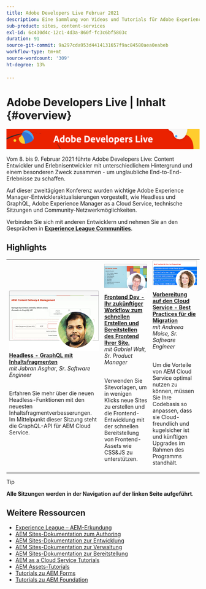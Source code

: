 ```yaml
---
title: Adobe Developers Live Februar 2021
description: Eine Sammlung von Videos und Tutorials für Adobe Experience Manager Sites, die im Rahmen des Adobe Developers Live Content-Ereignisses bereitgestellt werden.
sub-product: sites, content-services
exl-id: 6c430d4c-12c1-4d3a-860f-fc3c6bf5803c
duration: 91
source-git-commit: 9a297cda953d4414131657f9ac84580aea0eabeb
workflow-type: tm+mt
source-wordcount: '309'
ht-degree: 13%

---
```


# Adobe Developers Live | Inhalt {#overview}

<img alt="Adobe Developers Live" src="/help/adobe-developers-live/assets/adl.png" />

Vom 8. bis 9. Februar 2021 führte Adobe Developers Live: Content Entwickler und Erlebnisentwickler mit unterschiedlichem Hintergrund und einem besonderen Zweck zusammen - um unglaubliche End-to-End-Erlebnisse zu schaffen.

Auf dieser zweitägigen Konferenz wurden wichtige Adobe Experience Manager-Entwickleraktualisierungen vorgestellt, wie Headless und GraphQL, Adobe Experience Manager as a Cloud Service, technische Sitzungen und Community-Netzwerkmöglichkeiten.

Verbinden Sie sich mit anderen Entwicklern und nehmen Sie an den Gesprächen in **[Experience League Communities](https://adobe.ly/36Yd3v6)**.

## Highlights

<table>
  <tr>
   <td>
      <a href="headless-graphql-content-fragments.md">
      <img alt="Headless - GraphQL mit Inhaltsfragmenten" src="/help/adobe-developers-live/assets/jabran.png"/>
      </a>
      <div>
         <a href="headless-graphql-content-fragments.md"><strong>Headless - GraphQL mit Inhaltsfragmenten</strong></a>         
         <br/><em>mit Jabran Asghar, Sr. Software Engineer</em>
      </div>
      <p>
        <br/>
         Erfahren Sie mehr über die neuen Headless-Funktionen mit den neuesten Inhaltsfragmentverbesserungen. Im Mittelpunkt dieser Sitzung steht die GraphQL-API für AEM Cloud Service.
      </p>
     </td>   
     <td>
      <a href="rapid-frontend-devlopment.md">
      <img alt="Frontend Dev - Ihr zukünftiger Workflow zum schnellen Erstellen und Bereitstellen des Frontend Ihrer Site." src="/help/adobe-developers-live/assets/gabriel.png"/>
      </a>
      <div>
         <a href="rapid-frontend-devlopment.md"><strong>Frontend Dev - Ihr zukünftiger Workflow zum schnellen Erstellen und Bereitstellen des Frontend Ihrer Site.</strong></a>
         <br/><em>mit Gabriel Walt, Sr. Product Manager</em>
      </div>
      <p>
        <br/>
         Verwenden Sie Sitevorlagen, um in wenigen Klicks neue Sites zu erstellen und die Frontend-Entwicklung mit der schnellen Bereitstellung von Frontend-Assets wie CSS&amp;JS zu unterstützen.
      </p>
   </td>
   </td>
     <td>
      <a href="get-ready-aem-cloud.md">
      <img alt="Vorbereitung auf den Cloud Service - Best Practices für die Migration" src="/help/adobe-developers-live/assets/andreea.png"/>
      </a>
      <div>
         <a href="get-ready-aem-cloud.md"><strong>Vorbereitung auf den Cloud Service - Best Practices für die Migration</strong></a>
         <br/><em>mit Andreea Moise, Sr. Software Engineer</em>
      </div>
      <p>
        <br/>
         Um die Vorteile von AEM Cloud Service optimal nutzen zu können, müssen Sie Ihre Codebasis so anpassen, dass sie Cloud-freundlich und kugelsicher ist und künftigen Upgrades im Rahmen des Programms standhält.
      </p>
   </td>
  </tr>
</table>

>[!TIP]
>
>**Alle Sitzungen werden in der Navigation auf der linken Seite aufgeführt**.

## Weitere Ressourcen

* [Experience League – AEM-Erkundung](https://experienceleague.adobe.com/?lang=de#recommended/solutions/experience-manager)
* [AEM Sites-Dokumentation zum Authoring](https://experienceleague.adobe.com/docs/experience-manager-65/authoring/home.html?lang=de)
* [AEM Sites-Dokumentation zur Entwicklung](https://experienceleague.adobe.com/docs/experience-manager-65/developing/home.html?lang=de)
* [AEM Sites-Dokumentation zur Verwaltung](https://experienceleague.adobe.com/docs/experience-manager-65/administering/home.html?lang=de)
* [AEM Sites-Dokumentation zur Bereitstellung](https://experienceleague.adobe.com/docs/experience-manager-65/deploying/home.html?lang=de)
* [AEM as a Cloud Service Tutorials](https://experienceleague.adobe.com/docs/experience-manager-learn/cloud-service/overview.html?lang=de)
* [AEM Assets-Tutorials](https://experienceleague.adobe.com/docs/experience-manager-learn/assets/overview.html?lang=de)
* [Tutorials zu AEM Forms](https://experienceleague.adobe.com/docs/experience-manager-learn/forms/overview.html?lang=de)
* [Tutorials zu AEM Foundation](https://experienceleague.adobe.com/docs/experience-manager-learn/foundation/overview.html?lang=de)
